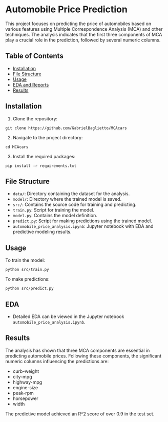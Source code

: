 # Automobile Price Prediction

This project focuses on predicting the price of automobiles based on various features using Multiple Correspondence Analysis (MCA) and other techniques. The analysis indicates that the first three components of MCA play a crucial role in the prediction, followed by several numeric columns.

## Table of Contents

- [Installation](#installation)
- [File Structure](#file-structure)
- [Usage](#usage)
- [EDA and Reports](#eda-and-reports)
- [Results](#results)


## Installation

1. Clone the repository:

`git clone https://github.com/GabrielBaglietto/MCAcars`

2. Navigate to the project directory:

`cd MCAcars`

3. Install the required packages:

`pip install -r requirements.txt`


## File Structure

- `data/`: Directory containing the dataset for the analysis.
- `model/`: Directory where the trained model is saved.
- `src/`: Contains the source code for training and predicting.
- `train.py`: Script for training the model.
- `model.py`: Contains the model definition.
- `predict.py`: Script for making predictions using the trained model.
- `automobile_price_analysis.ipynb`: Jupyter notebook with EDA and predictive modeling results.

## Usage

To train the model:

`python src/train.py`

To make predictions:

`python src/predict.py`


## EDA

- Detailed EDA can be viewed in the Jupyter notebook `automobile_price_analysis.ipynb`.


## Results

The analysis has shown that three MCA components are essential in predicting automobile prices. Following these components, the significant numeric columns influencing the predictions are:
- curb-weight
- city-mpg
- highway-mpg
- engine-size
- peak-rpm
- horsepower
- width

The predictive model achieved an R^2 score of over 0.9 in the test set.

